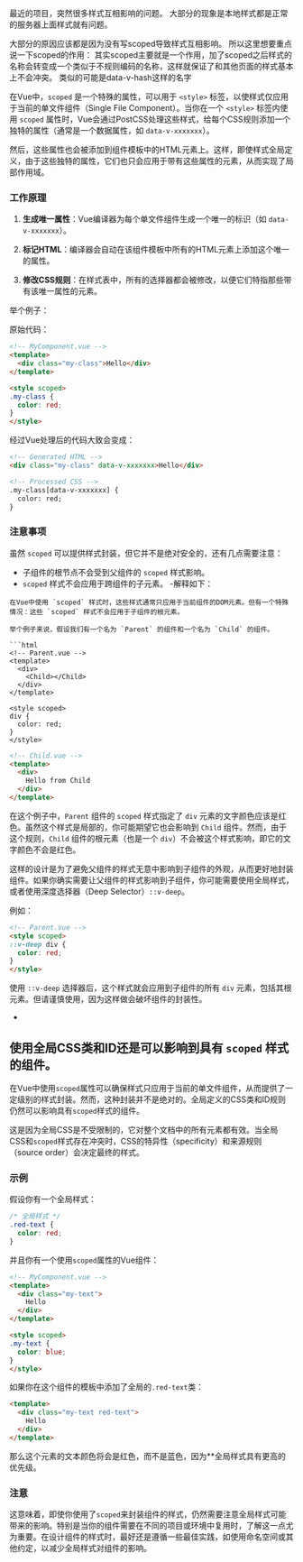 最近的项目，突然很多样式互相影响的问题。
大部分的现象是本地样式都是正常的服务器上面样式就有问题。

大部分的原因应该都是因为没有写scoped导致样式互相影响。
所以这里想要重点说一下scoped的作用：
      其实scoped主要就是一个作用，加了scoped之后样式的名称会转变成一个类似于不规则编码的名称，这样就保证了和其他页面的样式基本上不会冲突。
      类似的可能是data-v-hash这样的名字

在Vue中，`scoped` 是一个特殊的属性，可以用于 `<style>` 标签，以使样式仅应用于当前的单文件组件（Single File Component）。当你在一个 `<style>` 标签内使用 `scoped` 属性时，Vue会通过PostCSS处理这些样式，给每个CSS规则添加一个独特的属性（通常是一个数据属性，如 `data-v-xxxxxxx`）。

然后，这些属性也会被添加到组件模板中的HTML元素上。这样，即使样式全局定义，由于这些独特的属性，它们也只会应用于带有这些属性的元素，从而实现了局部作用域。

### 工作原理

1. **生成唯一属性**：Vue编译器为每个单文件组件生成一个唯一的标识（如 `data-v-xxxxxxx`）。
   
2. **标记HTML**：编译器会自动在该组件模板中所有的HTML元素上添加这个唯一的属性。

3. **修改CSS规则**：在样式表中，所有的选择器都会被修改，以便它们特指那些带有该唯一属性的元素。

举个例子：

原始代码：
```html
<!-- MyComponent.vue -->
<template>
  <div class="my-class">Hello</div>
</template>

<style scoped>
.my-class {
  color: red;
}
</style>
```

经过Vue处理后的代码大致会变成：

```html
<!-- Generated HTML -->
<div class="my-class" data-v-xxxxxxx>Hello</div>

<!-- Processed CSS -->
.my-class[data-v-xxxxxxx] {
  color: red;
}
```

### 注意事项

虽然 `scoped` 可以提供样式封装，但它并不是绝对安全的，还有几点需要注意：

- 子组件的根节点不会受到父组件的 `scoped` 样式影响。
- `scoped` 样式不会应用于跨组件的子元素。
-解释如下：

```
在Vue中使用 `scoped` 样式时，这些样式通常只应用于当前组件的DOM元素。但有一个特殊情况：这些 `scoped` 样式不会应用于子组件的根元素。

举个例子来说，假设我们有一个名为 `Parent` 的组件和一个名为 `Child` 的组件。

```html
<!-- Parent.vue -->
<template>
  <div>
    <Child></Child>
  </div>
</template>

<style scoped>
div {
  color: red;
}
</style>
```

```html
<!-- Child.vue -->
<template>
  <div>
    Hello from Child
  </div>
</template>
```

在这个例子中，`Parent` 组件的 `scoped` 样式指定了 `div` 元素的文字颜色应该是红色。虽然这个样式是局部的，你可能期望它也会影响到 `Child` 组件。然而，由于这个规则，`Child` 组件的根元素（也是一个 `div`）不会被这个样式影响，即它的文字颜色不会是红色。

这样的设计是为了避免父组件的样式无意中影响到子组件的外观，从而更好地封装组件。如果你确实需要让父组件的样式影响到子组件，你可能需要使用全局样式，或者使用深度选择器（Deep Selector）`::v-deep`。

例如：

```html
<!-- Parent.vue -->
<style scoped>
::v-deep div {
  color: red;
}
</style>
```

使用 `::v-deep` 选择器后，这个样式就会应用到子组件的所有 `div` 元素，包括其根元素。但请谨慎使用，因为这样做会破坏组件的封装性。


- 
## 使用全局CSS类和ID还是可以影响到具有 `scoped` 样式的组件。

在Vue中使用`scoped`属性可以确保样式只应用于当前的单文件组件，从而提供了一定级别的样式封装。然而，这种封装并不是绝对的。全局定义的CSS类和ID规则仍然可以影响具有`scoped`样式的组件。

这是因为全局CSS是不受限制的，它对整个文档中的所有元素都有效。当全局CSS和`scoped`样式存在冲突时，CSS的特异性（specificity）和来源规则（source order）会决定最终的样式。

### 示例

假设你有一个全局样式：

```css
/* 全局样式 */
.red-text {
  color: red;
}
```

并且你有一个使用`scoped`属性的Vue组件：

```html
<!-- MyComponent.vue -->
<template>
  <div class="my-text">
    Hello
  </div>
</template>

<style scoped>
.my-text {
  color: blue;
}
</style>
```

如果你在这个组件的模板中添加了全局的`.red-text`类：

```html
<template>
  <div class="my-text red-text">
    Hello
  </div>
</template>
```

那么这个元素的文本颜色将会是红色，而不是蓝色，因为**全局样式具有更高的优先级。

### 注意

这意味着，即使你使用了`scoped`来封装组件的样式，仍然需要注意全局样式可能带来的影响。特别是当你的组件需要在不同的项目或环境中复用时，了解这一点尤为重要。在设计组件的样式时，最好还是遵循一些最佳实践，如使用命名空间或其他约定，以减少全局样式对组件的影响。




